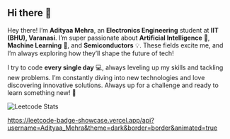 ## Hi there 👋

<!--
**adityaamehra/adityaamehra** is a ✨ _special_ ✨ repository because its `README.md` (this file) appears on your GitHub profile.

Here are some ideas to get you started:

- 🔭 I’m currently working on ...
- 🌱 I’m currently learning ...
- 👯 I’m looking to collaborate on ...
- 🤔 I’m looking for help with ...
- 💬 Ask me about ...
- 📫 How to reach me: ...
- 😄 Pronouns: ...
- ⚡ Fun fact: ...
-->

Hey there! I’m **Adityaa Mehra**, an **Electronics Engineering** student at **IIT (BHU), Varanasi**. I’m super passionate about **Artificial Intelligence** 🤖, **Machine Learning** 🧠, and **Semiconductors** 💡. These fields excite me, and I’m always exploring how they’ll shape the future of tech!

I try to code **every single day** 💻, always leveling up my skills and tackling new problems. I’m constantly diving into new technologies and love discovering innovative solutions. Always up for a challenge and ready to learn something new! 🚀

![Leetcode Stats](https://leetcard.jacoblin.cool/Adityaa_Mehra?theme=dark)

https://leetcode-badge-showcase.vercel.app/api?username=Adityaa_Mehra&theme=dark&border=border&animated=true
